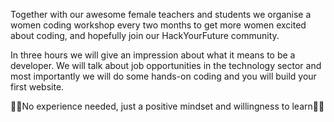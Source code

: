 Together with our awesome female teachers and students we organise a women coding workshop every two months to get more women excited about coding, and hopefully join our HackYourFuture community.

In three hours we will give an impression about what it means to be a developer. We will talk about job opportunities in the technology sector and most importantly we will do some hands-on coding and you will build your first website.

👩‍💻No experience needed, just a positive mindset and willingness to learn👩‍💻
